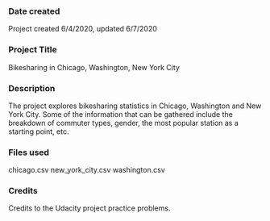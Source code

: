 ### Date created
Project created 6/4/2020, updated 6/7/2020

### Project Title
Bikesharing in Chicago, Washington, New York City

### Description
The project explores bikesharing statistics in Chicago, Washington and New York City. Some of the information that can be gathered include the breakdown of commuter types, gender, the most popular station as a starting point, etc. 

### Files used
chicago.csv
new_york_city.csv
washington.csv

### Credits
Credits to the Udacity project practice problems. 

